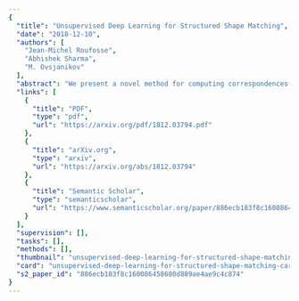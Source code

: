 ```yaml
---
{
  "title": "Unsupervised Deep Learning for Structured Shape Matching",
  "date": "2018-12-10",
  "authors": [
    "Jean-Michel Roufosse",
    "Abhishek Sharma",
    "M. Ovsjanikov"
  ],
  "abstract": "We present a novel method for computing correspondences across 3D shapes using unsupervised learning. Our method computes a non-linear transformation of given descriptor functions, while optimizing for global structural properties of the resulting maps, such as their bijectivity or approximate isometry. To this end, we use the functional maps framework, and build upon the recent FMNet architecture for descriptor learning. Unlike that approach, however, we show that learning can be done in a purely \\emph{unsupervised setting}, without having access to any ground truth correspondences. This results in a very general shape matching method that we call SURFMNet for Spectral Unsupervised FMNet, and which can be used to establish correspondences within 3D shape collections without any prior information. We demonstrate on a wide range of challenging benchmarks, that our approach leads to state-of-the-art results compared to the existing unsupervised methods and achieves results that are comparable even to the supervised learning techniques. Moreover, our framework is an order of magnitude faster, and does not rely on geodesic distance computation or expensive post-processing.",
  "links": [
    {
      "title": "PDF",
      "type": "pdf",
      "url": "https://arxiv.org/pdf/1812.03794.pdf"
    },
    {
      "title": "arXiv.org",
      "type": "arxiv",
      "url": "https://arxiv.org/abs/1812.03794"
    },
    {
      "title": "Semantic Scholar",
      "type": "semanticscholar",
      "url": "https://www.semanticscholar.org/paper/886ecb183f8c160086458680d889ae4ae9c4c874"
    }
  ],
  "supervision": [],
  "tasks": [],
  "methods": [],
  "thumbnail": "unsupervised-deep-learning-for-structured-shape-matching-thumb.jpg",
  "card": "unsupervised-deep-learning-for-structured-shape-matching-card.jpg",
  "s2_paper_id": "886ecb183f8c160086458680d889ae4ae9c4c874"
}
---
```


